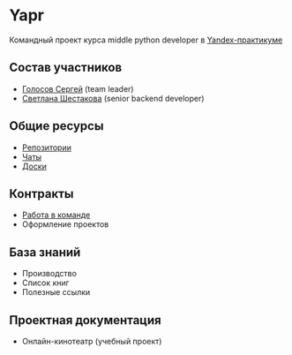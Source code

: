 # Yapr
Командный проект курса middle python developer в [Yandex-практикуме](https://practicum.yandex.ru/)


## Состав участников

* [Голосов Сергей](./team/Golosov_Sergey.md) (team leader)
* [Светлана Шестакова](./team/Svetlana_Shestakova.md) (senior backend developer)


## Общие ресурсы

* [Репозитории](./repositories/index.md)
* [Чаты](./chats/index.md)
* [Доски](./boards/index.md)


## Контракты

* [Работа в команде](./contracts/team/index.md)
* Оформление проектов


## База знаний

* Производство
* Список книг
* Полезные ссылки


## Проектная документация

* Онлайн-кинотеатр (учебный проект)